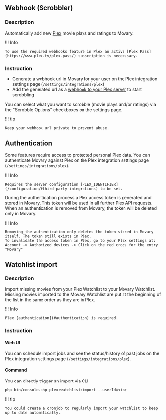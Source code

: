 ## Webhook (Scrobbler)

### Description

Automatically add new [Plex](https://www.plex.tv/) movie plays and ratings to Movary.

!!! Info

    To use the required webhooks feature in Plex an active [Plex Pass](https://www.plex.tv/plex-pass/) subscription is neceessary.

### Instruction
- Generate a webhook url in Movary for your user on the Plex integration settings page (`/settings/integrations/plex`)
- Add the generated url as a [webhook to your Plex server](https://support.plex.tv/articles/115002267687-webhooks/) to start scrobbling

You can select what you want to scrobble (movie plays and/or ratings) via the "Scrobble Options" checkboxes on the settings page.

!!! tip

    Keep your webhook url private to prevent abuse.

## Authentication

Some features require access to protected personal Plex data.
You can authenticate Movary against Plex on the Plex integration settings page (`/settings/integrations/plex`).

!!! Info

    Requires the server configuration [PLEX_IDENTIFIER](/configuration/#third-party-integrations) to be set.

During the authentication process a Plex access token is generated and stored in Movary. 
This token will be used in all further Plex API requests.
When an authentication is removed from Movary, the token will be deleted only in Movary.

!!! Info

    Removing the authentication only deletes the token stored in Movary itself. The token still exists in Plex.
    To invalidate the access token in Plex, go to your Plex settings at: Account -> Authorized devices -> Click on the red cross for the entry "Movary"

## Watchlist import

### Description

Import missing movies from your Plex Watchlist to your Movary Watchlist.
Missing movies imported to the Movary Watchlist are put at the beginning of the list in the same order as they are in Plex.

!!! Info

    Plex [authentication](#authentication) is required.

### Instruction

#### Web UI
You can schedule import jobs and see the status/history of past jobs on the Plex integration settings page (`/settings/integrations/plex`).

#### Command
You can directly trigger an import via CLI

```shell
php bin/console.php plex:watchlist:import --userId=<id>
```

!!! tip

    You could create a cronjob to regularly import your watchlist to keep up to date automatically. 
